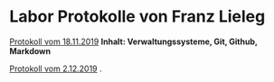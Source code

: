 # Labor Protokolle von Franz Lieleg

[Protokoll vom 18.11.2019](https://github.com/HTLMechatronics/m17-3ahme-la1-sx/blob/liefrm17/SxLab%20Protokolle/1.Lab_Protokoll_18.11.2019_liefrm17.md)  **Inhalt: Verwaltungssysteme, Git, Github, Markdown**


[Protokoll vom 2.12.2019]()
.
